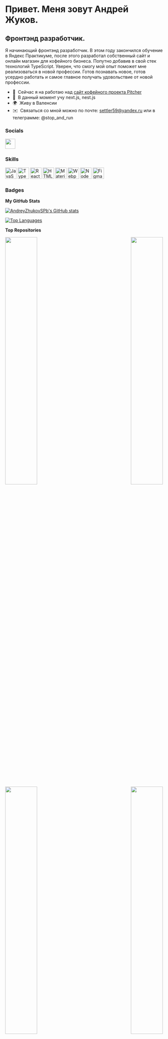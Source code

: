 # Привет. Меня зовут Андрей Жуков.

## Фронтэнд разработчик.

Я начинающий фронтэнд разработчик. В этом году закончился обучение в Яндекс Практикуме, после этого разработал собственный сайт и онлайн магазин для кофейного бизнеса. Попутно добавив в свой стек технологий TypeScript.
Уверен, что смогу мой опыт поможет мне реализоваться в новой профессии. Готов познавать новое, готов усердно работать и самое главное получать удовольствие от новой профессии.

- 🚀  Сейчас я на работаю над [сайт кофейного проекта Pitcher](https://andreyzhukovspb.github.io/pitcher/)
- 🧠  В данный момент учу next.js, nest.js
- 🌍  Живу в Валенсии
- ✉️  Связаться со мной можно по почте: settler59@yandex.ru или в телеграмме: @stop_and_run

<!---
# My name is Andrei Zhukov

## Frontend developer

I'm a beginner frontend developer. This year I had finished developer's courses on Yandex Practicum, then created own website and online shop for coffee shops "Pitcher". I'm an open mind professional, I'm strongly certain that my background will help to realize myself on web development. I'm ready to learn, ready to work hard and enjoy new job this huge new world.

- 🌍  I'm based in Valencia
- ✉️  You can contact me at email: settler59@yandex.ru or telegram: @stop_and_run
- 🚀  I'm currently working on [Pitcher website](https://andreyzhukovspb.github.io/pitcher/)
- 🧠  I'm learning next.js, nest.js
-->

### Socials

<p align="left"> <a href="https://www.github.com/AndreyZhukovSPb" target="_blank" rel="noreferrer"><img src="https://raw.githubusercontent.com/danielcranney/readme-generator/main/public/icons/socials/github.svg" width="32" height="32" /></a></p>

### Skills

<p align="left">
<a href="https://developer.mozilla.org/en-US/docs/Web/JavaScript" target="_blank" rel="noreferrer"><img src="https://raw.githubusercontent.com/danielcranney/readme-generator/main/public/icons/skills/javascript-colored.svg" width="36" height="36" alt="JavaScript" /></a>
<a href="https://www.typescriptlang.org/" target="_blank" rel="noreferrer"><img src="https://raw.githubusercontent.com/danielcranney/readme-generator/main/public/icons/skills/typescript-colored.svg" width="36" height="36" alt="TypeScript" /></a>
<a href="https://reactjs.org/" target="_blank" rel="noreferrer"><img src="https://raw.githubusercontent.com/danielcranney/readme-generator/main/public/icons/skills/react-colored.svg" width="36" height="36" alt="React" /></a>
<a href="https://developer.mozilla.org/en-US/docs/Glossary/HTML5" target="_blank" rel="noreferrer"><img src="https://raw.githubusercontent.com/danielcranney/readme-generator/main/public/icons/skills/html5-colored.svg" width="36" height="36" alt="HTML5" /></a>
<a href="https://mui.com/" target="_blank" rel="noreferrer"><img src="https://raw.githubusercontent.com/danielcranney/readme-generator/main/public/icons/skills/materialui-colored.svg" width="36" height="36" alt="Material UI" /></a>
<a href="https://webpack.js.org/" target="_blank" rel="noreferrer"><img src="https://raw.githubusercontent.com/danielcranney/readme-generator/main/public/icons/skills/webpack-colored.svg" width="36" height="36" alt="Webpack" /></a>
<a href="https://nodejs.org/en/" target="_blank" rel="noreferrer"><img src="https://raw.githubusercontent.com/danielcranney/readme-generator/main/public/icons/skills/nodejs-colored.svg" width="36" height="36" alt="NodeJS" /></a>
<a href="https://www.figma.com/" target="_blank" rel="noreferrer"><img src="https://raw.githubusercontent.com/danielcranney/readme-generator/main/public/icons/skills/figma-colored.svg" width="36" height="36" alt="Figma" /></a>
</p>

### Badges

<b>My GitHub Stats</b>

<a href="http://www.github.com/AndreyZhukovSPb"><img src="https://github-readme-stats.vercel.app/api?username=AndreyZhukovSPb&show_icons=true&hide=stars,contribs&count_private=true&title_color=ffffff&text_color=ffffff&icon_color=ffffff&bg_color=1c1917&hide_border=true&show_icons=true" alt="AndreyZhukovSPb's GitHub stats" /></a>

<a href="https://github.com/AndreyZhukovSPb" align="left"><img src="https://github-readme-stats.vercel.app/api/top-langs/?username=AndreyZhukovSPb&langs_count=10&title_color=ffffff&text_color=ffffff&icon_color=ffffff&bg_color=1c1917&hide_border=true&locale=en&custom_title=Top%20%Languages" alt="Top Languages" /></a>

<b>Top Repositories</b>

<div width="100%" align="center"><a href="https://github.com/AndreyZhukovSPb/pitcher" align="left"><img align="left" width="45%" src="https://github-readme-stats.vercel.app/api/pin/?username=AndreyZhukovSPb&repo=pitcher&title_color=ffffff&text_color=ffffff&icon_color=ffffff&bg_color=1c1917&hide_border=true&locale=en" /></a><a href="https://github.com/AndreyZhukovSPb/pitcher-backend" align="right"><img align="right" width="45%" src="https://github-readme-stats.vercel.app/api/pin/?username=AndreyZhukovSPb&repo=pitcher-backend&title_color=ffffff&text_color=ffffff&icon_color=ffffff&bg_color=1c1917&hide_border=true&locale=en" /></a></div><br /><br /><br /><br /><br /><br /><br />

<div width="100%" align="center"><a href="https://github.com/AndreyZhukovSPb/movies-explorer-frontend" align="left"><img align="left" width="45%" src="https://github-readme-stats.vercel.app/api/pin/?username=AndreyZhukovSPb&repo=movies-explorer-frontend&title_color=ffffff&text_color=ffffff&icon_color=ffffff&bg_color=1c1917&hide_border=true&locale=en" /></a><a href="https://github.com/AndreyZhukovSPb/react-mesto-api-full" align="right"><img align="right" width="45%" src="https://github-readme-stats.vercel.app/api/pin/?username=AndreyZhukovSPb&repo=react-mesto-api-full&title_color=ffffff&text_color=ffffff&icon_color=ffffff&bg_color=1c1917&hide_border=true&locale=en" /></a></div>

